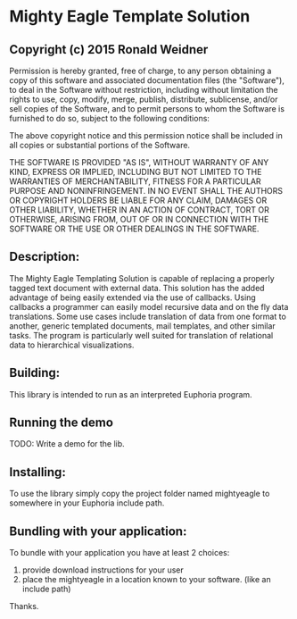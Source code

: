 # Mighty Eagle Template Solution
## Copyright (c) 2015 Ronald Weidner

Permission is hereby granted, free of charge, to any person obtaining a 
copy of this software and associated documentation files (the "Software"), 
to deal in the Software without restriction, including without limitation 
the rights to use, copy, modify, merge, publish, distribute, sublicense, 
and/or sell copies of the Software, and to permit persons to whom the 
Software is furnished to do so, subject to the following conditions:

The above copyright notice and this permission notice shall be included 
in all copies or substantial portions of the Software.

THE SOFTWARE IS PROVIDED "AS IS", WITHOUT WARRANTY OF ANY KIND, EXPRESS 
OR IMPLIED, INCLUDING BUT NOT LIMITED TO THE WARRANTIES OF 
MERCHANTABILITY, FITNESS FOR A PARTICULAR PURPOSE AND NONINFRINGEMENT. 
IN NO EVENT SHALL THE AUTHORS OR COPYRIGHT HOLDERS BE LIABLE FOR ANY 
CLAIM, DAMAGES OR OTHER LIABILITY, WHETHER IN AN ACTION OF CONTRACT, 
TORT OR OTHERWISE, ARISING FROM, OUT OF OR IN CONNECTION WITH THE 
SOFTWARE OR THE USE OR OTHER DEALINGS IN THE SOFTWARE.

## Description:
The Mighty Eagle Templating Solution is capable of replacing a properly tagged text document with external data.  This solution has the added advantage of being easily extended via the use of callbacks.  Using callbacks a programmer can easily model recursive data and on the fly data translations.  Some use cases include translation of data from one format to another, generic templated documents, mail templates, and other similar tasks.  The program is particularly well suited for translation of relational data to hierarchical visualizations.

## Building:
This library is intended to run as an interpreted Euphoria program.  

## Running the demo
TODO: Write a demo for the lib.

## Installing:
To use the library simply copy the project folder named mightyeagle to somewhere in your Euphoria include path.

## Bundling with your application:

To bundle with your application you have at least 2 choices:

1. provide download instructions for your user
2. place the mightyeagle in a location known to your software.  (like an  include path)

Thanks.

